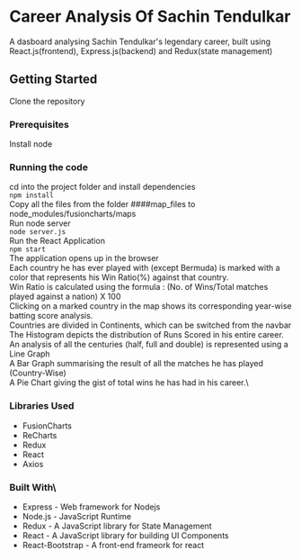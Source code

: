 # Career Analysis Of Sachin Tendulkar
A dasboard analysing Sachin Tendulkar's legendary career, built using React.js(frontend), Express.js(backend) and Redux(state management)
## Getting Started
Clone the repository
### Prerequisites
Install node
### Running the code
cd into the project folder and install dependencies\
```npm install```\
Copy all the files from the folder ####map_files to node_modules/fusioncharts/maps\
Run node server\
```node server.js```\
Run the React Application\
```npm start```\
The application opens up in the browser\
Each country he has ever played with (except Bermuda) is marked with a color that represents his Win Ratio(%) against that country.\
Win Ratio is calculated using the formula : (No. of Wins/Total matches played against a nation) X 100  \
Clicking on a marked country in the map shows its corresponding year-wise batting score analysis.\
Countries are divided in Continents, which can be switched from the navbar\
The Histogram depicts the distribution of Runs Scored in his entire career.\
An analysis of all the centuries (half, full and double) is represented using a Line Graph\
A Bar Graph summarising the result of all the matches he has played (Country-Wise)\
A Pie Chart giving the gist of total wins he has had in his career.\
### Libraries Used
- FusionCharts
- ReCharts
- Redux
- React
- Axios
### Built With\
- Express - Web framework for Nodejs
- Node.js - JavaScript Runtime
- Redux - A JavaScript library for State Management
- React - A JavaScript library for building UI Components
- React-Bootstrap - A front-end frameork for react

